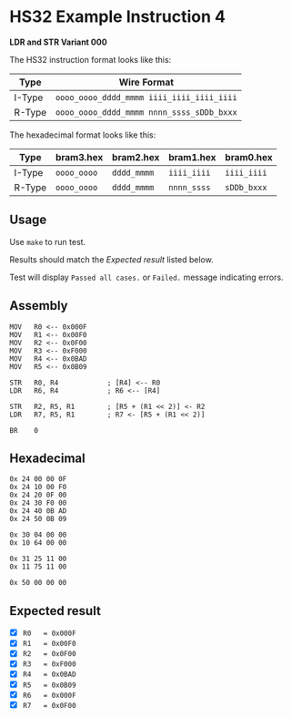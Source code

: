 # HS32 Example Instruction 4

**LDR and STR Variant 000**

The HS32 instruction format looks like this:

| Type   | Wire Format                               |
| ------ | ----------------------------------------- |
| I-Type | `oooo_oooo_dddd_mmmm iiii_iiii_iiii_iiii` |
| R-Type | `oooo_oooo_dddd_mmmm nnnn_ssss_sDDb_bxxx` |

The hexadecimal format looks like this:

| Type   | bram3.hex   | bram2.hex   | bram1.hex   | bram0.hex   |
| ------ | ----------- | ----------- | ----------- | ----------- |
| I-Type | `oooo_oooo` | `dddd_mmmm` | `iiii_iiii` | `iiii_iiii` |
| R-Type | `oooo_oooo` | `dddd_mmmm` | `nnnn_ssss` | `sDDb_bxxx` |

## Usage

Use `make` to run test.

Results should match the *Expected result* listed below.

Test will display `Passed all cases.` or `Failed.` message indicating errors.

## Assembly

```assembly
MOV   R0 <-- 0x000F
MOV   R1 <-- 0x00F0
MOV   R2 <-- 0x0F00
MOV   R3 <-- 0xF000
MOV   R4 <-- 0x0BAD
MOV   R5 <-- 0x0B09

STR   R0, R4            ; [R4] <-- R0
LDR   R6, R4            ; R6 <-- [R4]

STR   R2, R5, R1        ; [R5 + (R1 << 2)] <- R2
LDR   R7, R5, R1        ; R7 <- [R5 + (R1 << 2)]

BR    0
```

## Hexadecimal

```hex
0x 24 00 00 0F
0x 24 10 00 F0
0x 24 20 0F 00
0x 24 30 F0 00
0x 24 40 0B AD
0x 24 50 0B 09

0x 30 04 00 00
0x 10 64 00 00

0x 31 25 11 00
0x 11 75 11 00

0x 50 00 00 00
```

## Expected result

- [x] `R0   = 0x000F`
- [x] `R1   = 0x00F0`
- [x] `R2   = 0x0F00`
- [x] `R3   = 0xF000`
- [x] `R4   = 0x0BAD`
- [x] `R5   = 0x0B09`
- [x] `R6   = 0x000F`
- [x] `R7   = 0x0F00`

